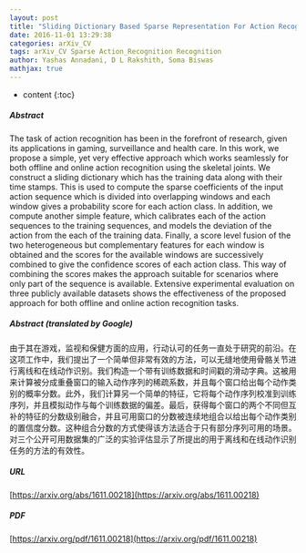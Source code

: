 ```yaml
---
layout: post
title: "Sliding Dictionary Based Sparse Representation For Action Recognition"
date: 2016-11-01 13:29:38
categories: arXiv_CV
tags: arXiv_CV Sparse Action_Recognition Recognition
author: Yashas Annadani, D L Rakshith, Soma Biswas
mathjax: true
---
```


* content
{:toc}

##### Abstract
The task of action recognition has been in the forefront of research, given its applications in gaming, surveillance and health care. In this work, we propose a simple, yet very effective approach which works seamlessly for both offline and online action recognition using the skeletal joints. We construct a sliding dictionary which has the training data along with their time stamps. This is used to compute the sparse coefficients of the input action sequence which is divided into overlapping windows and each window gives a probability score for each action class. In addition, we compute another simple feature, which calibrates each of the action sequences to the training sequences, and models the deviation of the action from the each of the training data. Finally, a score level fusion of the two heterogeneous but complementary features for each window is obtained and the scores for the available windows are successively combined to give the confidence scores of each action class. This way of combining the scores makes the approach suitable for scenarios where only part of the sequence is available. Extensive experimental evaluation on three publicly available datasets shows the effectiveness of the proposed approach for both offline and online action recognition tasks.

##### Abstract (translated by Google)
由于其在游戏，监视和保健方面的应用，行动认可的任务一直处于研究的前沿。在这项工作中，我们提出了一个简单但非常有效的方法，可以无缝地使用骨骼关节进行离线和在线动作识别。我们构造一个带有训练数据和时间戳的滑动字典。这被用来计算被分成重叠窗口的输入动作序列的稀疏系数，并且每个窗口给出每个动作类别的概率分数。此外，我们计算另一个简单的特征，它将每个动作序列校准到训练序列，并且模拟动作与每个训练数据的偏差。最后，获得每个窗口的两个不同但互补的特征的分数级别融合，并且可用窗口的分数被连续地组合以给出每个动作类别的置信度分数。这种组合分数的方式使得该方法适合于只有部分序列可用的场景。对三个公开可用数据集的广泛的实验评估显示了所提出的用于离线和在线动作识别任务的方法的有效性。

##### URL
[https://arxiv.org/abs/1611.00218](https://arxiv.org/abs/1611.00218)

##### PDF
[https://arxiv.org/pdf/1611.00218](https://arxiv.org/pdf/1611.00218)

